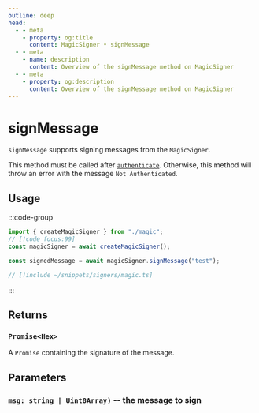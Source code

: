 ```yaml
---
outline: deep
head:
  - - meta
    - property: og:title
      content: MagicSigner • signMessage
  - - meta
    - name: description
      content: Overview of the signMessage method on MagicSigner
  - - meta
    - property: og:description
      content: Overview of the signMessage method on MagicSigner
---
```


# signMessage

`signMessage` supports signing messages from the `MagicSigner`.

This method must be called after [`authenticate`](/packages/aa-signers/magic/authenticate). Otherwise, this method will throw an error with the message `Not Authenticated`.

## Usage

:::code-group

```ts [example.ts]
import { createMagicSigner } from "./magic";
// [!code focus:99]
const magicSigner = await createMagicSigner();

const signedMessage = await magicSigner.signMessage("test");
```

```ts [magic.ts]
// [!include ~/snippets/signers/magic.ts]
```

:::

## Returns

### `Promise<Hex>`

A `Promise` containing the signature of the message.

## Parameters

### `msg: string | Uint8Array)` -- the message to sign
